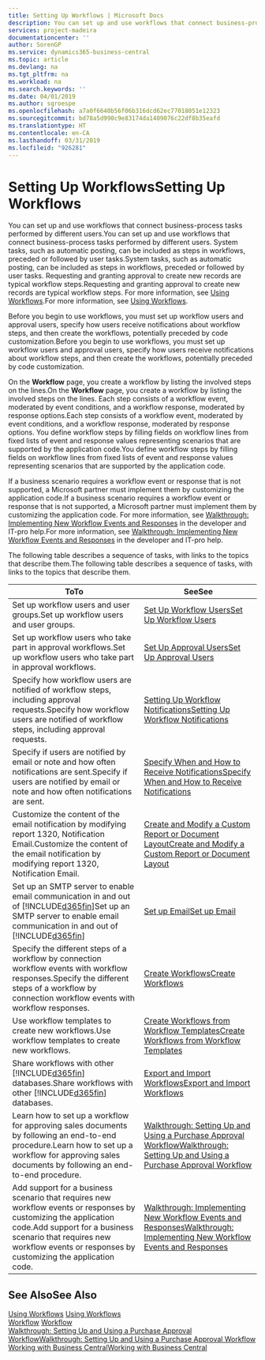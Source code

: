 ```yaml
---
title: Setting Up Workflows | Microsoft Docs
description: You can set up and use workflows that connect business-process tasks performed by different users. System tasks, such as automatic posting, can be included as steps in workflows, preceded or followed by user tasks. Requesting and granting approval to create new records are typical workflow steps.
services: project-madeira
documentationcenter: ''
author: SorenGP
ms.service: dynamics365-business-central
ms.topic: article
ms.devlang: na
ms.tgt_pltfrm: na
ms.workload: na
ms.search.keywords: ''
ms.date: 04/01/2019
ms.author: sgroespe
ms.openlocfilehash: a7a0f6640b56f06b316dcd62ec77018051e12323
ms.sourcegitcommit: bd78a5d990c9e83174da1409076c22df8b35eafd
ms.translationtype: HT
ms.contentlocale: en-CA
ms.lasthandoff: 03/31/2019
ms.locfileid: "926281"
---
```

# <a name="setting-up-workflows"></a><span data-ttu-id="750b7-105">Setting Up Workflows</span><span class="sxs-lookup"><span data-stu-id="750b7-105">Setting Up Workflows</span></span>
<span data-ttu-id="750b7-106">You can set up and use workflows that connect business-process tasks performed by different users.</span><span class="sxs-lookup"><span data-stu-id="750b7-106">You can set up and use workflows that connect business-process tasks performed by different users.</span></span> <span data-ttu-id="750b7-107">System tasks, such as automatic posting, can be included as steps in workflows, preceded or followed by user tasks.</span><span class="sxs-lookup"><span data-stu-id="750b7-107">System tasks, such as automatic posting, can be included as steps in workflows, preceded or followed by user tasks.</span></span> <span data-ttu-id="750b7-108">Requesting and granting approval to create new records are typical workflow steps.</span><span class="sxs-lookup"><span data-stu-id="750b7-108">Requesting and granting approval to create new records are typical workflow steps.</span></span> <span data-ttu-id="750b7-109">For more information, see [Using Workflows](across-use-workflows.md).</span><span class="sxs-lookup"><span data-stu-id="750b7-109">For more information, see [Using Workflows](across-use-workflows.md).</span></span>  

 <span data-ttu-id="750b7-110">Before you begin to use workflows, you must set up workflow users and approval users, specify how users receive notifications about workflow steps, and then create the workflows, potentially preceded by code customization.</span><span class="sxs-lookup"><span data-stu-id="750b7-110">Before you begin to use workflows, you must set up workflow users and approval users, specify how users receive notifications about workflow steps, and then create the workflows, potentially preceded by code customization.</span></span>  

 <span data-ttu-id="750b7-111">On the **Workflow** page, you create a workflow by listing the involved steps on the lines.</span><span class="sxs-lookup"><span data-stu-id="750b7-111">On the **Workflow** page, you create a workflow by listing the involved steps on the lines.</span></span> <span data-ttu-id="750b7-112">Each step consists of a workflow event, moderated by event conditions, and a workflow response, moderated by response options.</span><span class="sxs-lookup"><span data-stu-id="750b7-112">Each step consists of a workflow event, moderated by event conditions, and a workflow response, moderated by response options.</span></span> <span data-ttu-id="750b7-113">You define workflow steps by filling fields on workflow lines from fixed lists of event and response values representing scenarios that are supported by the application code.</span><span class="sxs-lookup"><span data-stu-id="750b7-113">You define workflow steps by filling fields on workflow lines from fixed lists of event and response values representing scenarios that are supported by the application code.</span></span>  

 <span data-ttu-id="750b7-114">If a business scenario requires a workflow event or response that is not supported, a Microsoft partner must implement them by customizing the application code.</span><span class="sxs-lookup"><span data-stu-id="750b7-114">If a business scenario requires a workflow event or response that is not supported, a Microsoft partner must implement them by customizing the application code.</span></span> <span data-ttu-id="750b7-115">For more information, see [Walkthrough: Implementing New Workflow Events and Responses](/dynamics-nav/Walkthrough--Implementing-New-Workflow-Events-and-Responses) in the developer and IT-pro help.</span><span class="sxs-lookup"><span data-stu-id="750b7-115">For more information, see [Walkthrough: Implementing New Workflow Events and Responses](/dynamics-nav/Walkthrough--Implementing-New-Workflow-Events-and-Responses) in the developer and IT-pro help.</span></span>

 <span data-ttu-id="750b7-116">The following table describes a sequence of tasks, with links to the topics that describe them.</span><span class="sxs-lookup"><span data-stu-id="750b7-116">The following table describes a sequence of tasks, with links to the topics that describe them.</span></span>  

|<span data-ttu-id="750b7-117">**To**</span><span class="sxs-lookup"><span data-stu-id="750b7-117">**To**</span></span>|<span data-ttu-id="750b7-118">**See**</span><span class="sxs-lookup"><span data-stu-id="750b7-118">**See**</span></span>|  
|------------|-------------|  
|<span data-ttu-id="750b7-119">Set up workflow users and user groups.</span><span class="sxs-lookup"><span data-stu-id="750b7-119">Set up workflow users and user groups.</span></span>|[<span data-ttu-id="750b7-120">Set Up Workflow Users</span><span class="sxs-lookup"><span data-stu-id="750b7-120">Set Up Workflow Users</span></span>](across-how-to-set-up-workflow-users.md)|  
|<span data-ttu-id="750b7-121">Set up workflow users who take part in approval workflows.</span><span class="sxs-lookup"><span data-stu-id="750b7-121">Set up workflow users who take part in approval workflows.</span></span>|[<span data-ttu-id="750b7-122">Set Up Approval Users</span><span class="sxs-lookup"><span data-stu-id="750b7-122">Set Up Approval Users</span></span>](across-how-to-set-up-approval-users.md)|  
|<span data-ttu-id="750b7-123">Specify how workflow users are notified of workflow steps, including approval requests.</span><span class="sxs-lookup"><span data-stu-id="750b7-123">Specify how workflow users are notified of workflow steps, including approval requests.</span></span>|[<span data-ttu-id="750b7-124">Setting Up Workflow Notifications</span><span class="sxs-lookup"><span data-stu-id="750b7-124">Setting Up Workflow Notifications</span></span>](across-setting-up-workflow-notifications.md)|  
|<span data-ttu-id="750b7-125">Specify if users are notified by email or note and how often notifications are sent.</span><span class="sxs-lookup"><span data-stu-id="750b7-125">Specify if users are notified by email or note and how often notifications are sent.</span></span>|[<span data-ttu-id="750b7-126">Specify When and How to Receive Notifications</span><span class="sxs-lookup"><span data-stu-id="750b7-126">Specify When and How to Receive Notifications</span></span>](across-how-to-specify-when-and-how-to-receive-notifications.md)|  
|<span data-ttu-id="750b7-127">Customize the content of the email notification by modifying report 1320, Notification Email.</span><span class="sxs-lookup"><span data-stu-id="750b7-127">Customize the content of the email notification by modifying report 1320, Notification Email.</span></span>|[<span data-ttu-id="750b7-128">Create and Modify a Custom Report or Document Layout</span><span class="sxs-lookup"><span data-stu-id="750b7-128">Create and Modify a Custom Report or Document Layout</span></span>](ui-how-create-custom-report-layout.md)|  
|<span data-ttu-id="750b7-129">Set up an SMTP server to enable email communication in and out of [!INCLUDE[d365fin](includes/d365fin_md.md)]</span><span class="sxs-lookup"><span data-stu-id="750b7-129">Set up an SMTP server to enable email communication in and out of [!INCLUDE[d365fin](includes/d365fin_md.md)]</span></span>|[<span data-ttu-id="750b7-130">Set up Email</span><span class="sxs-lookup"><span data-stu-id="750b7-130">Set up Email</span></span>](admin-how-setup-email.md)|
|<span data-ttu-id="750b7-131">Specify the different steps of a workflow by connection workflow events with workflow responses.</span><span class="sxs-lookup"><span data-stu-id="750b7-131">Specify the different steps of a workflow by connection workflow events with workflow responses.</span></span>|[<span data-ttu-id="750b7-132">Create Workflows</span><span class="sxs-lookup"><span data-stu-id="750b7-132">Create Workflows</span></span>](across-how-to-create-workflows.md)|  
|<span data-ttu-id="750b7-133">Use workflow templates to create new workflows.</span><span class="sxs-lookup"><span data-stu-id="750b7-133">Use workflow templates to create new workflows.</span></span>|[<span data-ttu-id="750b7-134">Create Workflows from Workflow Templates</span><span class="sxs-lookup"><span data-stu-id="750b7-134">Create Workflows from Workflow Templates</span></span>](across-how-to-create-workflows-from-workflow-templates.md)|  
|<span data-ttu-id="750b7-135">Share workflows with other [!INCLUDE[d365fin](includes/d365fin_md.md)] databases.</span><span class="sxs-lookup"><span data-stu-id="750b7-135">Share workflows with other [!INCLUDE[d365fin](includes/d365fin_md.md)] databases.</span></span>|[<span data-ttu-id="750b7-136">Export and Import Workflows</span><span class="sxs-lookup"><span data-stu-id="750b7-136">Export and Import Workflows</span></span>](across-how-to-export-and-import-workflows.md)|  
|<span data-ttu-id="750b7-137">Learn how to set up a workflow for approving sales documents by following an end-to-end procedure.</span><span class="sxs-lookup"><span data-stu-id="750b7-137">Learn how to set up a workflow for approving sales documents by following an end-to-end procedure.</span></span>|[<span data-ttu-id="750b7-138">Walkthrough: Setting Up and Using a Purchase Approval Workflow</span><span class="sxs-lookup"><span data-stu-id="750b7-138">Walkthrough: Setting Up and Using a Purchase Approval Workflow</span></span>](walkthrough-setting-up-and-using-a-purchase-approval-workflow.md)|  
|<span data-ttu-id="750b7-139">Add support for a business scenario that requires new workflow events or responses by customizing the application code.</span><span class="sxs-lookup"><span data-stu-id="750b7-139">Add support for a business scenario that requires new workflow events or responses by customizing the application code.</span></span>|[<span data-ttu-id="750b7-140">Walkthrough: Implementing New Workflow Events and Responses</span><span class="sxs-lookup"><span data-stu-id="750b7-140">Walkthrough: Implementing New Workflow Events and Responses</span></span>](/dynamics-nav/Walkthrough--Implementing-New-Workflow-Events-and-Responses)|  

## <a name="see-also"></a><span data-ttu-id="750b7-141">See Also</span><span class="sxs-lookup"><span data-stu-id="750b7-141">See Also</span></span>  
 <span data-ttu-id="750b7-142">[Using Workflows](across-use-workflows.md) </span><span class="sxs-lookup"><span data-stu-id="750b7-142">[Using Workflows](across-use-workflows.md) </span></span>  
 <span data-ttu-id="750b7-143">[Workflow](across-workflow.md) </span><span class="sxs-lookup"><span data-stu-id="750b7-143">[Workflow](across-workflow.md) </span></span>  
 [<span data-ttu-id="750b7-144">Walkthrough: Setting Up and Using a Purchase Approval Workflow</span><span class="sxs-lookup"><span data-stu-id="750b7-144">Walkthrough: Setting Up and Using a Purchase Approval Workflow</span></span>](walkthrough-setting-up-and-using-a-purchase-approval-workflow.md)  
 [<span data-ttu-id="750b7-145">Working with Business Central</span><span class="sxs-lookup"><span data-stu-id="750b7-145">Working with Business Central</span></span>](ui-work-product.md)
